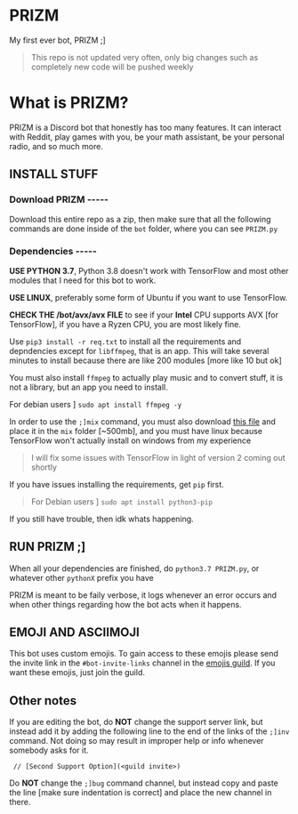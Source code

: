 # PRIZM
My first ever bot, PRIZM ;]

> This repo is not updated very often, only big changes such as completely new code will be 
pushed weekly

# What is PRIZM?
PRIZM is a Discord bot that honestly has too many features. It can interact with Reddit, 
play games with you, be your math assistant, be your personal radio, and so much more.

## INSTALL STUFF
### Download PRIZM -----
Download this entire repo as a zip, then make sure that all the following commands are done 
inside of the `bot` folder, where you can see `PRIZM.py`

### Dependencies -----
**USE PYTHON 3.7**, Python 3.8 doesn't work with TensorFlow and most other modules that I need
for this bot to work.

**USE LINUX**, preferably some form of Ubuntu if you want to use TensorFlow.

**CHECK THE /bot/avx/avx FILE** to see if your **Intel** CPU supports AVX [for TensorFlow],
if you have a Ryzen CPU, you are most likely fine.

Use `pip3 install -r req.txt` to install all the requirements and depndencies except for 
`libffmpeg`, that is an app.
This will take several minutes to install because there are like 200 modules [more like 10 
but ok]

You must also install `ffmpeg` to actually play music and to convert stuff, it is not a 
library, but an app you need to install.

For debian users ] `sudo apt install ffmpeg -y`

In order to use the `;]mix` command, you must also download [this file](https://mega.nz/#!9fh1iQzC!5d9zt6yKRbAXzgyxNMmoITua09b__zlU751KKOfpRSs)
and place it in the `mix` folder [~500mb], and you must have linux because
TensorFlow won't actually install on windows from my experience
> I will fix some issues with TensorFlow in light of version 2 coming out shortly

If you have issues installing the requirements, get `pip` first.
> For Debian users ] `sudo apt install python3-pip`

If you still have trouble, then idk whats happening.

## RUN PRIZM ;]
When all your dependencies are finished, do `python3.7 PRIZM.py`, or whatever other `pythonX` 
prefix you have

PRIZM is meant to be faily verbose, it logs whenever an error occurs and when other things 
regarding how the bot acts when it happens.

## EMOJI AND ASCIIMOJI
This bot uses custom emojis. To gain access to these emojis please send the invite link in
the `#bot-invite-links` channel in the [emojis guild](https://discord.gg/eYMyfcd). If you
want these emojis, just join the guild.

## Other notes
If you are editing the bot, do **NOT** change the support server link, but instead add it
by adding the following line to the end of the links of the `;]inv` command. Not doing so may
result in improper help or info whenever somebody asks for it.
```
 // [Second Support Option](<guild invite>)
```

Do **NOT** change the `;]bug` command channel, but instead copy and paste the line [make sure 
indentation is correct] and place the new channel in there.
